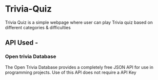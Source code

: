 # Trivia-Quiz
Trivia Quiz is a simple webpage where user can play Trivia quiz based on different categories & difficulties

## API Used - 
### Open trivia Database​
The Open Trivia Database provides a completely free JSON API for use in programming projects. Use of this API does not require a API Key​
